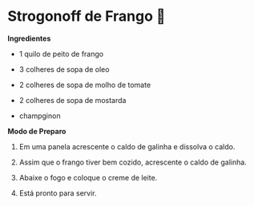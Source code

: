 # Strogonoff de Frango :chicken:

****Ingredientes****

- 1 quilo de peito de frango

- 3 colheres de sopa de oleo

- 2 colheres de sopa de molho de tomate

- 2 colheres de sopa de mostarda

- champginon

****Modo de Preparo****

1. Em uma panela acrescente o caldo de galinha e dissolva o caldo.

2. Assim que o frango tiver bem cozido, acrescente o caldo de galinha.

3. Abaixe o fogo e coloque o creme de leite.

4. Está pronto para servir.
